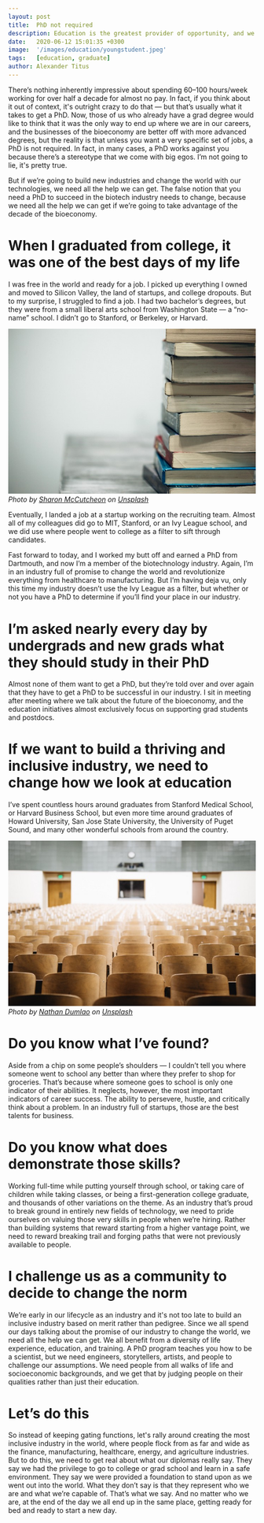 ```yaml
---
layout: post
title:  PhD not required
description: Education is the greatest provider of opportunity, and we need to stop using it as a filter. If we do, business will flourish more than ever.
date:   2020-06-12 15:01:35 +0300
image:  '/images/education/youngstudent.jpeg'
tags:   [education, graduate]
author: Alexander Titus
---
```


There’s nothing inherently impressive about spending 60–100 hours/week working for over half a decade for almost no pay. In fact, if you think about it out of context, it's outright crazy to do that — but that’s usually what it takes to get a PhD. Now, those of us who already have a grad degree would like to think that it was the only way to end up where we are in our careers, and the businesses of the bioeconomy are better off with more advanced degrees, but the reality is that unless you want a very specific set of jobs, a PhD is not required. In fact, in many cases, a PhD works against you because there’s a stereotype that we come with big egos. I’m not going to lie, it's pretty true.

But if we’re going to build new industries and change the world with our technologies, we need all the help we can get. The false notion that you need a PhD to succeed in the biotech industry needs to change, because we need all the help we can get if we’re going to take advantage of the decade of the bioeconomy.

# When I graduated from college, it was one of the best days of my life
I was free in the world and ready for a job. I picked up everything I owned and moved to Silicon Valley, the land of startups, and college dropouts. But to my surprise, I struggled to find a job. I had two bachelor’s degrees, but they were from a small liberal arts school from Washington State — a “no-name” school. I didn’t go to Stanford, or Berkeley, or Harvard.

<div class="gallery-box">
  <div class="gallery">
    <img src="/images/education/books.jpeg" loading="lazy" alt="Car">
  </div>
  <em>Photo by <a href="https://unsplash.com/@sharonmccutcheon" target="_blank">Sharon McCutcheon</a> on <a href="https://unsplash.com/" target="_blank">Unsplash</a></em>
</div>

Eventually, I landed a job at a startup working on the recruiting team. Almost all of my colleagues did go to MIT, Stanford, or an Ivy League school, and we did use where people went to college as a filter to sift through candidates.

Fast forward to today, and I worked my butt off and earned a PhD from Dartmouth, and now I’m a member of the biotechnology industry. Again, I’m in an industry full of promise to change the world and revolutionize everything from healthcare to manufacturing. But I’m having deja vu, only this time my industry doesn’t use the Ivy League as a filter, but whether or not you have a PhD to determine if you’ll find your place in our industry.

# I’m asked nearly every day by undergrads and new grads what they should study in their PhD
Almost none of them want to get a PhD, but they’re told over and over again that they have to get a PhD to be successful in our industry. I sit in meeting after meeting where we talk about the future of the bioeconomy, and the education initiatives almost exclusively focus on supporting grad students and postdocs.

# If we want to build a thriving and inclusive industry, we need to change how we look at education
I’ve spent countless hours around graduates from Stanford Medical School, or Harvard Business School, but even more time around graduates of Howard University, San Jose State University, the University of Puget Sound, and many other wonderful schools from around the country.

<div class="gallery-box">
  <div class="gallery">
    <img src="/images/education/auditorium.jpeg" loading="lazy" alt="Car">
  </div>
  <em>Photo by <a href="https://unsplash.com/@nate_dumlao" target="_blank">Nathan Dumlao</a> on <a href="https://unsplash.com/" target="_blank">Unsplash</a></em>
</div>

# Do you know what I’ve found?
Aside from a chip on some people’s shoulders — I couldn’t tell you where someone went to school any better than where they prefer to shop for groceries. That’s because where someone goes to school is only one indicator of their abilities. It neglects, however, the most important indicators of career success. The ability to persevere, hustle, and critically think about a problem. In an industry full of startups, those are the best talents for business.

# Do you know what does demonstrate those skills?
Working full-time while putting yourself through school, or taking care of children while taking classes, or being a first-generation college graduate, and thousands of other variations on the theme. As an industry that’s proud to break ground in entirely new fields of technology, we need to pride ourselves on valuing those very skills in people when we’re hiring. Rather than building systems that reward starting from a higher vantage point, we need to reward breaking trail and forging paths that were not previously available to people.

# I challenge us as a community to decide to change the norm
We’re early in our lifecycle as an industry and it's not too late to build an inclusive industry based on merit rather than pedigree. Since we all spend our days talking about the promise of our industry to change the world, we need all the help we can get. We all benefit from a diversity of life experience, education, and training. A PhD program teaches you how to be a scientist, but we need engineers, storytellers, artists, and people to challenge our assumptions. We need people from all walks of life and socioeconomic backgrounds, and we get that by judging people on their qualities rather than just their education.

# Let’s do this
So instead of keeping gating functions, let's rally around creating the most inclusive industry in the world, where people flock from as far and wide as the finance, manufacturing, healthcare, energy, and agriculture industries. But to do this, we need to get real about what our diplomas really say. They say we had the privilege to go to college or grad school and learn in a safe environment. They say we were provided a foundation to stand upon as we went out into the world. What they don’t say is that they represent who we are and what we’re capable of. That’s what we say. And no matter who we are, at the end of the day we all end up in the same place, getting ready for bed and ready to start a new day.
